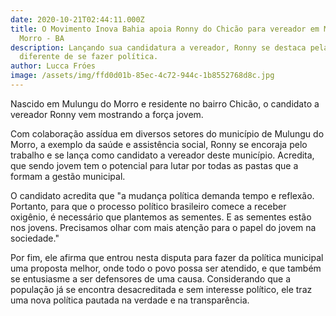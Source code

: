 ```yaml
---
date: 2020-10-21T02:44:11.000Z
title: O Movimento Inova Bahia apoia Ronny do Chicão para vereador em Mulungu do
  Morro - BA
description: Lançando sua candidatura a vereador, Ronny se destaca pela forma
  diferente de se fazer política.
author: Lucca Fróes
image: /assets/img/ffd0d01b-85ec-4c72-944c-1b8552768d8c.jpg
---
```

Nascido em Mulungu do Morro e residente no bairro Chicão, o candidato a vereador Ronny vem mostrando a força jovem.

Com colaboração assídua em diversos setores do município de Mulungu do Morro, a exemplo da saúde e assistência social, Ronny se encoraja pelo trabalho e se lança como candidato a vereador deste município. Acredita, que sendo jovem tem o potencial para lutar por todas as pastas que a formam a gestão municipal.

O candidato acredita que "a mudança política demanda tempo e reflexão. Portanto, para que o processo político brasileiro comece a receber oxigênio, é necessário que plantemos as sementes. E as sementes estão nos jovens. Precisamos olhar com mais atenção para o papel do jovem na sociedade."

Por fim, ele afirma que entrou nesta disputa para fazer da política municipal uma proposta melhor, onde todo o povo possa ser atendido, e que também se entusiasme a ser defensores de uma causa. Considerando que a população já se encontra desacreditada e sem interesse político, ele traz uma nova política pautada na verdade e na transparência.